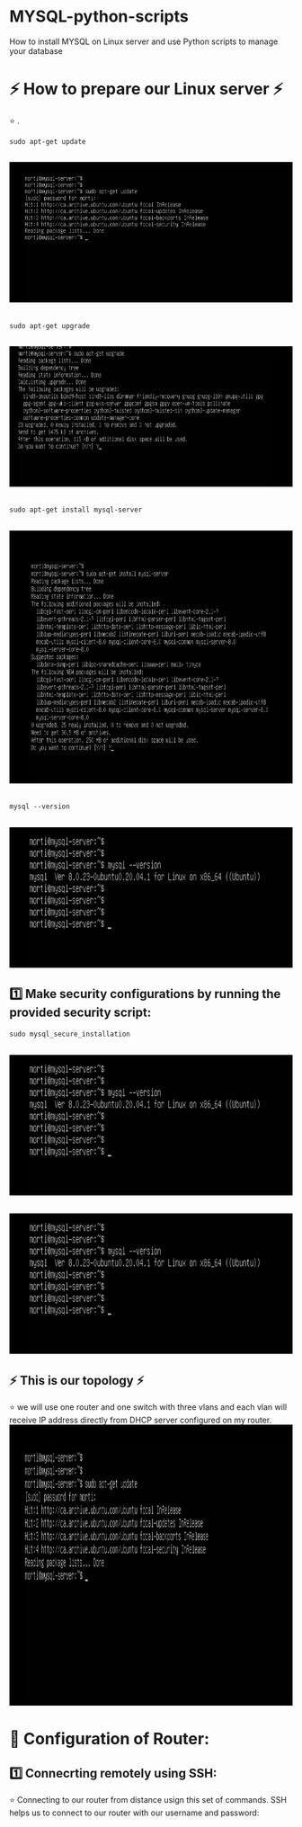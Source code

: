 # MYSQL-python-scripts
How to install MYSQL on Linux server and use Python scripts to manage your database


# :zap: How to prepare our Linux server :zap: 
:star: . 
```
sudo apt-get update
```
##
<img src=images/1.PNG  alt="alt text" width="550" height="250">

##


```
sudo apt-get upgrade
```
##
<img src=images/2.PNG  alt="alt text" width="550" height="250">

##



```
sudo apt-get install mysql-server 
```
##
<img src=images/3.PNG  alt="alt text" width="550" height="450">

##


```
mysql --version 
```
##
<img src=images/4.PNG  alt="alt text" width="550" height="250">

##


## :one: Make security configurations by running the provided security script: 


```
sudo mysql_secure_installation
```
##
<img src=images/4.PNG  alt="alt text" width="550" height="250">

##
##
<img src=images/4.PNG  alt="alt text" width="550" height="250">




## :zap: This is our topology :zap:
:star: we will use one router and one switch with three vlans and each vlan will receive IP address directly from DHCP server configured on my router.
<img src=images/1.PNG  alt="alt text" width="650" height="500">


#  :pushpin: Configuration of Router:

## :one: Connecrting remotely using SSH: 
:star: Connecting to our router from distance usign this set of commands. SSH helps us to connect to our router with our username and password: 
